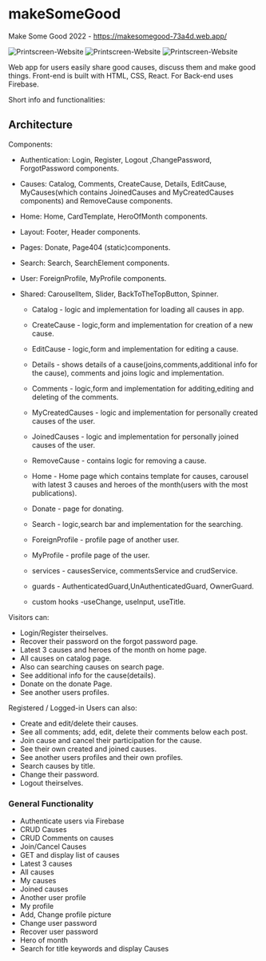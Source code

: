 # makeSomeGood

Make Some Good 2022 - https://makesomegood-73a4d.web.app/

![Printscreen-Website](https://github.com/hvpetrow/make-some-good/blob/main/src/assets/homePageDocumentation.png)
![Printscreen-Website](https://github.com/hvpetrow/make-some-good/blob/main/src/assets/photosForDocumentation.png)
![Printscreen-Website](https://github.com/hvpetrow/make-some-good/blob/main/src/assets/testPhotosForDocumentation2.png)

Web app for users easily share good causes, discuss them and make good things.
Front-end is built with HTML, CSS, React. For Back-end uses Firebase.

Short info and functionalities:

## Architecture

Components:

-   Authentication: Login, Register, Logout ,ChangePassword, ForgotPassword components.
-   Causes: Catalog, Comments, CreateCause, Details, EditCause, MyCauses(which contains JoinedCauses and MyCreatedCauses components) and RemoveCause components.
-   Home: Home, CardTemplate, HeroOfMonth components.
-   Layout: Footer, Header components.
-   Pages: Donate, Page404 (static)components.
-   Search: Search, SearchElement components.
-   User: ForeignProfile, MyProfile components.
-   Shared: CarouselItem, Slider, BackToTheTopButton, Spinner.

    -   Catalog - logic and implementation for loading all causes in app.
    -   CreateCause - logic,form and implementation for creation of a new cause.
    -   EditCause - logic,form and implementation for editing a cause.
    -   Details - shows details of a cause(joins,comments,additional info for the cause), comments and joins logic and implementation.
    -   Comments - logic,form and implementation for additing,editing and deleting of the comments.
    -   MyCreatedCauses - logic and implementation for personally created causes of the user.
    -   JoinedCauses - logic and implementation for personally joined causes of the user.
    -   RemoveCause - contains logic for removing a cause.
    -   Home - Home page which contains template for causes, carousel with latest 3 causes and heroes of the month(users with the most publications).

    -   Donate - page for donating.
    -   Search - logic,search bar and implementation for the searching.
    -   ForeignProfile - profile page of another user.
    -   MyProfile - profile page of the user.

    -   services - causesService, commentsService and crudService.
    -   guards - AuthenticatedGuard,UnAuthenticatedGuard, OwnerGuard.
    -   custom hooks -useChange, useInput, useTitle.

Visitors can:

-   Login/Register theirselves.
-   Recover their password on the forgot password page.
-   Latest 3 causes and heroes of the month on home page.
-   All causes on catalog page.
-   Also can searching causes on search page.
-   See additional info for the cause(details).
-   Donate on the donate Page.
-   See another users profiles.

Registered / Logged-in Users can also:

-   Create and edit/delete their causes.
-   See all comments; add, edit, delete their comments below each post.
-   Join cause and cancel their participation for the cause.
-   See their own created and joined causes.
-   See another users profiles and their own profiles.
-   Search causes by title.
-   Change their password.
-   Logout theirselves.

### General Functionality

-   Authenticate users via Firebase
-   CRUD Causes
-   CRUD Comments on causes
-   Join/Cancel Causes
-   GET and display list of causes
-   Latest 3 causes
-   All causes
-   My causes
-   Joined causes
-   Another user profile
-   My profile
-   Add, Change profile picture
-   Change user password
-   Recover user password
-   Hero of month
-   Search for title keywords and display Causes
